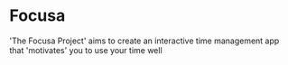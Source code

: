 # Focusa
'The Focusa Project' aims to create an interactive time management app that 'motivates' you to use your time well
